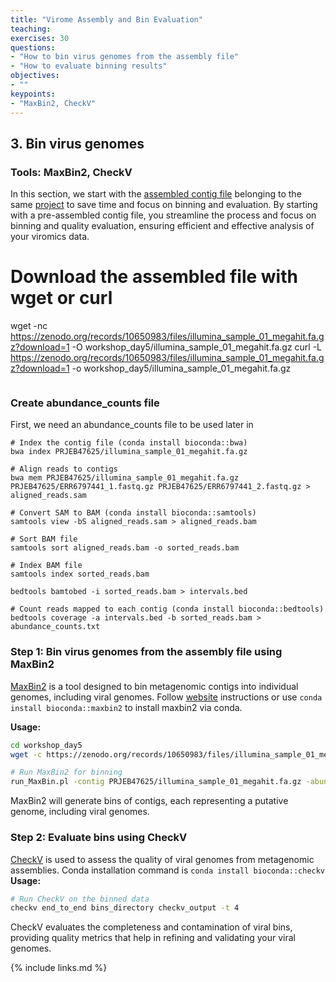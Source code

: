 ```yaml
---
title: "Virome Assembly and Bin Evaluation"
teaching: 
exercises: 30
questions:
- "How to bin virus genomes from the assembly file"
- "How to evaluate binning results"
objectives:
- ""
keypoints:
- "MaxBin2, CheckV"
---
```


## 3. Bin virus genomes
### Tools: MaxBin2, CheckV

In this section, we start with the [assembled contig file](https://zenodo.org/records/10650983) belonging to the same [project](https://www.biorxiv.org/content/10.1101/2023.11.24.568560v1) to save time and focus on binning and evaluation. By starting with a pre-assembled contig file, you streamline the process and focus on binning and quality evaluation, ensuring efficient and effective analysis of your viromics data.

# Download the assembled file with wget or curl
wget -nc https://zenodo.org/records/10650983/files/illumina_sample_01_megahit.fa.gz?download=1 -O workshop_day5/illumina_sample_01_megahit.fa.gz
curl -L https://zenodo.org/records/10650983/files/illumina_sample_01_megahit.fa.gz?download=1 -o workshop_day5/illumina_sample_01_megahit.fa.gz

```

```

### Create abundance_counts file
First, we need an abundance_counts file to be used later in 
```
# Index the contig file (conda install bioconda::bwa)
bwa index PRJEB47625/illumina_sample_01_megahit.fa.gz

# Align reads to contigs
bwa mem PRJEB47625/illumina_sample_01_megahit.fa.gz PRJEB47625/ERR6797441_1.fastq.gz PRJEB47625/ERR6797441_2.fastq.gz > aligned_reads.sam

# Convert SAM to BAM (conda install bioconda::samtools)
samtools view -bS aligned_reads.sam > aligned_reads.bam

# Sort BAM file
samtools sort aligned_reads.bam -o sorted_reads.bam

# Index BAM file
samtools index sorted_reads.bam

bedtools bamtobed -i sorted_reads.bam > intervals.bed

# Count reads mapped to each contig (conda install bioconda::bedtools)
bedtools coverage -a intervals.bed -b sorted_reads.bam > abundance_counts.txt
```

### Step 1: Bin virus genomes from the assembly file using MaxBin2
[MaxBin2](https://kbase.us/applist/apps/kb_maxbin/run_maxbin2/release) is a tool designed to bin metagenomic contigs into individual genomes, including viral genomes. Follow [website](https://github.com/assemblerflow/flowcraft/blob/master/docs/user/components/maxbin2.rst) instructions or use `conda install bioconda::maxbin2` to install maxbin2 via conda.

**Usage:**

```bash
cd workshop_day5
wget -c https://zenodo.org/records/10650983/files/illumina_sample_01_megahit.fa.gz -O PRJEB47625/illumina_sample_01_megahit.fa.gz

# Run MaxBin2 for binning
run_MaxBin.pl -contig PRJEB47625/illumina_sample_01_megahit.fa.gz -abund abundance_counts.txt -out bins_directory
```

MaxBin2 will generate bins of contigs, each representing a putative genome, including viral genomes.

### Step 2: Evaluate bins using CheckV
[CheckV](https://bitbucket.org/berkeleylab/checkv/src/master/) is used to assess the quality of viral genomes from metagenomic assemblies. Conda installation command is `conda install bioconda::checkv`
**Usage:**

```bash
# Run CheckV on the binned data
checkv end_to_end bins_directory checkv_output -t 4
```

CheckV evaluates the completeness and contamination of viral bins, providing quality metrics that help in refining and validating your viral genomes.

{% include links.md %}

